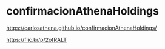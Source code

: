 # confirmacionAthenaHoldings

https://carlosathena.github.io/confirmacionAthenaHoldings/


https://flic.kr/p/2ofRALT

